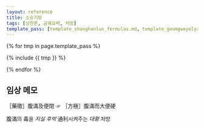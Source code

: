 ```yaml
---
layout: reference
title: 소승기탕
tags: [상한론, 금궤요략, 처방]
template_pass: [template_shanghanlun_formulas.md, template_geumgweyolyag_formulas.md, template_etc_formulas.md]
---
```



{% for tmp in page.template_pass %}

{% include {{ tmp }} %}

{% endfor %}


## 임상 메모

［藥徵］腹滿及便閉 ☞ ［方極］腹滿而大便硬

腹滿의 毒을 _지실 후박_ 通利시켜주는 _대황_ 처방
